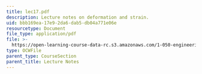 ```yaml
---
title: lec17.pdf
description: Lecture notes on deformation and strain.
uid: bbb169ea-17e9-2da6-dab5-db04a771e06e
resourcetype: Document
file_type: application/pdf
file: >-
  https://open-learning-course-data-rc.s3.amazonaws.com/1-050-engineering-mechanics-i-fall-2007/bbb169ea17e92da6dab5db04a771e06e_lec17.pdf
type: OCWFile
parent_type: CourseSection
parent_title: Lecture Notes
---
```

